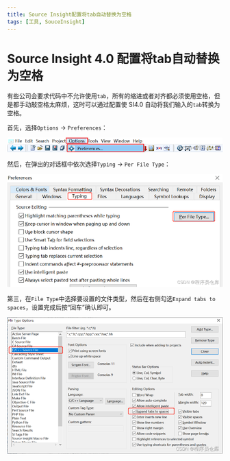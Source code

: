 ```yaml
---
title: Source Insight配置将tab自动替换为空格
tags: [工具, SouceInsight]
---
```


# Source Insight 4.0 配置将tab自动替换为空格

有些公司会要求代码中不允许使用`tab`，所有的缩进或者对齐都必须使用空格，但是都手动敲空格太麻烦，这时可以通过配置使 SI4.0 自动将我们输入的`tab`转换为空格。

首先，选择`Options` -> `Preferences`：

![img](SI4.0配置将tab自动替换为空格.assets/watermark,type_d3F5LXplbmhlaQ,shadow_50,text_Q1NETiBA56iL5bqP5ZGY5LuT5bqT,size_20,color_FFFFFF,t_70,g_se,x_16-165968696203530.png)

然后，在弹出的对话框中依次选择`Typing` -> `Per File Type`：

![img](SI4.0配置将tab自动替换为空格.assets/watermark,type_d3F5LXplbmhlaQ,shadow_50,text_Q1NETiBA56iL5bqP5ZGY5LuT5bqT,size_20,color_FFFFFF,t_70,g_se,x_16.png)

第三，在`File Type`中选择要设置的文件类型，然后在右侧勾选`Expand tabs to spaces`，设置完成后按“回车”确认即可。

![img](SI4.0配置将tab自动替换为空格.assets/watermark,type_d3F5LXplbmhlaQ,shadow_50,text_Q1NETiBA56iL5bqP5ZGY5LuT5bqT,size_20,color_FFFFFF,t_70,g_se,x_16-165968698140133.png)